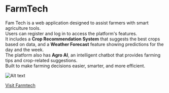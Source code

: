 # FarmTech

Fam Tech is a web application designed to assist farmers with smart agriculture tools.  
Users can register and log in to access the platform's features.  
It includes a **Crop Recommendation System** that suggests the best crops based on data, and a **Weather Forecast** feature showing predictions for the day and the week.  
The platform also has **Agro AI**, an intelligent chatbot that provides farming tips and crop-related suggestions.  
Built to make farming decisions easier, smarter, and more efficient.


![Alt text](https://github.com/Adi-ADI2005/FarmTech-/blob/f24930532b63dd3113d689388214256a63cc4037/farmtech.png)



[Visit Farmtech ](https://farmtech-1-q7uw.onrender.com/)
